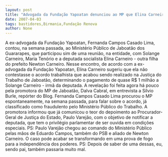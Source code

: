```yaml
---
layout: post
title: "Advogada da Fundação Yapoatan denunciou ao MP que Elina Carneiro agiu nos bastidores para ajudar irmã"
date: 2007-04-03
tags: bastidores,Birmania,Fundação Renova
author: None
---
```

A ex-advogada da Fundação Yapoatan, Fernanda Campos Casado Lima, contou, na semana passada, ao Ministério Público de Jaboatão dos Guararapes, que participou sim de uma reunião, na entidade, com Solange Carneiro, Maria Tenório e a deputada socialista Elina Carneiro -&nbsp;outra filha do prefeito&nbsp;Newton Carneiro.
Nesse encontro, de acordo com a ex-advogada da Fundação Yapoatan, Elina Carneiro sugeriu que ela não contestasse o acordo trabalhista que acabou sendo realizado na Justiça do Trabalho de Jaboatão, determinando o pagamento&nbsp;de&nbsp;quase R$ 1 milhão a Solange Carneiro - irmã da deputada.
A revelação foi feita agora há pouco pela promotora do MP de Jaboatão, Dalva Cabral, em entrevista a Sílvio Burle, repórter do Blog. Fernanda Campos Casado Lima procurou o MP espontaneamente, na semana passada, para falar sobre&nbsp;o acordo, já classificado como fraudulento pelo Ministério Público do Trabalho.
A promotora informou que já comunicou o teor do depoimento ao Procurador-Geral de Justiça do Estado, Paulo Varejão, com o objetivo de notificar a deputada, que tem&nbsp;o privilégio parlamentar de ser ouvida em condições especiais.
PS: Paulo Varejão chegou ao comando do Ministério Público pelas mãos de Eduardo Campos, também do PSB e aliado de Newton Carneiro. O caso pode acabar se transformando em uma prova de fogo para a independência dos poderes.
PS: Depois de saber de uma dessas, eu, sendo pai, também passaria muito mal. 